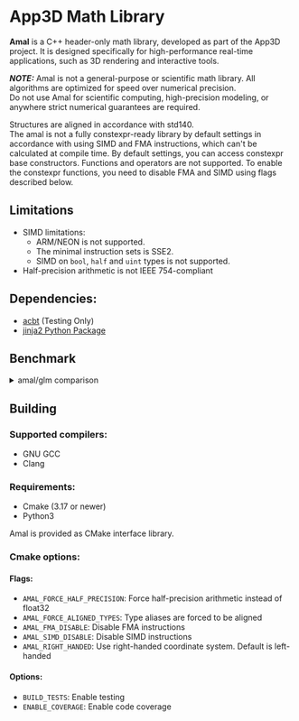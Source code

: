 # App3D Math Library

**Amal** is a C++ header-only math library, developed as part of the App3D project. It is designed specifically for high-performance real-time applications, such as 3D rendering and interactive tools.

**_NOTE:_** Amal is not a general-purpose or scientific math library.
All algorithms are optimized for speed over numerical precision.  
Do not use Amal for scientific computing, high-precision modeling, or anywhere strict numerical guarantees are required.

Structures are aligned in accordance with std140.\
The amal is not a fully constexpr-ready library by default settings in accordance with using SIMD and FMA instructions, which can't be calculated at compile time. By default settings, you can access constexpr base constructors. Functions and operators are not supported. To enable the constexpr functions, you need to disable FMA and SIMD using flags described below.

## Limitations
- SIMD limitations:
    - ARM/NEON is not supported.
    - The minimal instruction sets is SSE2.
    - SIMD on `bool`, `half` and `uint` types is not supported.
- Half-precision arithmetic is not IEEE 754-compliant

## Dependencies:
- [acbt](https://github.com/app3d/acbt) (Testing Only)
- [jinja2 Python Package](https://pypi.org/project/Jinja2/)

## Benchmark

<details>
<summary>amal/glm comparison</summary>

OS: Microsoft Windows 11 10.0.26100\
CPU: Intel(R) Core(TM) Ultra 9 185H\
Types size: packed (default)\
glm flags:
- `GLM_ENABLE_CXX_20`
- `GLM_FORCE_INTRINSICS`

amal flags: none (default)

| Benchmark                               |   Time (ns) |   Bandwidth (GiB/s) |   cps_avg (M) |   cps_max (M) |   cps_min (M) |
|:----------------------------------------|------------:|--------------------:|--------------:|--------------:|--------------:|
| BM_glm_vec3_add             |       14804 |               0.755 |        70.808 |        80     |         1.134 |
| BM_amal_vec3_add            |        8974 |               1.245 |       117.791 |       133.333 |         1.655 |
| BM_glm_vec3_mul_scalar      |       15257 |               0.733 |        68.209 |        78.125 |         0.657 |
| BM_amal_vec3_mul_scalar     |        8143 |               1.373 |       128.309 |       144.928 |         2.706 |
| BM_glm_vec3_dot             |       17533 |               0.637 |        59.315 |        67.568 |         1.351 |
| BM_amal_vec3_dot            |        4087 |               2.735 |       252.177 |       303.030 |         3.394 |
| BM_glm_vec3_normalize       |       40701 |               0.275 |        25.355 |        27.855 |         0.875 |
| BM_amal_vec3_normalize      |       12529 |               0.892 |        83.066 |        97.087 |         2.355 |
| BM_glm_vec3_cross           |        9081 |               1.231 |       114.932 |       129.870 |         2.203 |
| BM_amal_vec3_cross          |        7874 |               1.419 |       132.273 |       149.254 |         0.687 |
| BM_glm_vec4_add             |       15606 |               0.955 |        65.826 |        75.188 |         4.728 |
| BM_amal_vec4_add            |        9321 |               1.599 |       110.555 |       120.482 |         2.355 |
| BM_glm_vec4_mul_scalar      |       15785 |               0.944 |        65.976 |        75.188 |         1.094 |
| BM_amal_vec4_mul_scalar     |        8684 |               1.716 |       119.388 |       131.579 |         1.732 |
| BM_glm_vec4_dot             |       18201 |               0.838 |        56.684 |        63.291 |         2.690 |
| BM_amal_vec4_dot            |        5138 |               2.900 |       202.256 |       256.410 |         2.470 |
| BM_glm_vec4_normalize       |       45298 |               0.337 |        22.825 |        25.445 |         1.071 |
| BM_amal_vec4_normalize      |        7193 |               2.072 |       146.167 |       178.571 |         1.241 |
| BM_glm_mat3_mat_add         |       62716 |               0.535 |        16.374 |        18.519 |         2.473 |
| BM_amal_mat3_mat_add        |       28724 |               1.167 |        35.945 |        39.682 |         2.311 |
| BM_glm_mat3_mat_mul_scalar  |       55663 |               0.603 |        18.346 |        20.534 |         2.345 |
| BM_amal_mat3_mat_mul_scalar |       27275 |               1.229 |        37.783 |        41.494 |         1.199 |
| BM_glm_mat3_mat_mul_vec     |      134977 |               0.248 |         7.638 |         8.795 |         1.253 |
| BM_amal_mat3_mat_mul_vec    |       30802 |               1.088 |        33.581 |        42.918 |         1.677 |
| BM_glm_mat3_mat_mul_mat     |      209121 |               0.164 |         4.937 |         5.587 |         1.033 |
| BM_amal_mat3_mat_mul_mat    |      168716 |               0.203 |         6.130 |         7.994 |         1.007 |
| BM_glm_mat3_mat_transpose   |      116172 |               0.289 |         8.764 |        10.428 |         1.074 |
| BM_amal_mat3_mat_transpose  |       30984 |               1.082 |        33.350 |        42.194 |         1.850 |
| BM_glm_mat4_mat_add         |       79906 |               0.746 |        12.915 |        14.749 |         1.551 |
| BM_amal_mat4_mat_add        |       37269 |               1.599 |        27.800 |        30.212 |         2.444 |
| BM_glm_mat4_mat_mul_scalar  |       78847 |               0.756 |        13.057 |        14.706 |         0.822 |
| BM_amal_mat4_mat_mul_scalar |       35909 |               1.660 |        28.741 |        30.864 |         0.784 |
| BM_glm_mat4_mat_mul_vec     |      116827 |               0.522 |         8.840 |        10.081 |         1.771 |
| BM_amal_mat4_mat_mul_vec    |       10268 |               5.805 |        99.521 |       112.360 |         1.339 |
| BM_glm_mat4_mat_mul_mat     |      424352 |               0.144 |         2.435 |         2.755 |         0.822 |
| BM_amal_mat4_mat_mul_mat    |       28936 |               2.060 |        35.493 |        40.161 |         2.141 |
| BM_glm_mat4_mat_transpose   |      203053 |               0.295 |         5.077 |         6.177 |         1.430 |
| BM_amal_mat4_mat_transpose  |       17040 |               3.498 |        60.892 |        69.930 |         1.549 |
| BM_glm_mat4_translate       |      114098 |               0.522 |         8.975 |        10.132 |         1.217 |
| BM_amal_mat4_translate      |       67315 |               0.887 |        15.341 |        16.892 |         2.488 |

</details>

## Building
### Supported compilers:
- GNU GCC
- Clang

### Requirements:
- Cmake (3.17 or newer)
- Python3

Amal is provided as CMake interface library.
### Cmake options:
#### Flags:
- `AMAL_FORCE_HALF_PRECISION`: Force half-precision arithmetic instead of float32
- `AMAL_FORCE_ALIGNED_TYPES`: Type aliases are forced to be aligned
- `AMAL_FMA_DISABLE`: Disable FMA instructions
- `AMAL_SIMD_DISABLE`: Disable SIMD instructions
- `AMAL_RIGHT_HANDED`: Use right-handed coordinate system. Default is left-handed

#### Options:
- `BUILD_TESTS`: Enable testing
- `ENABLE_COVERAGE`: Enable code coverage